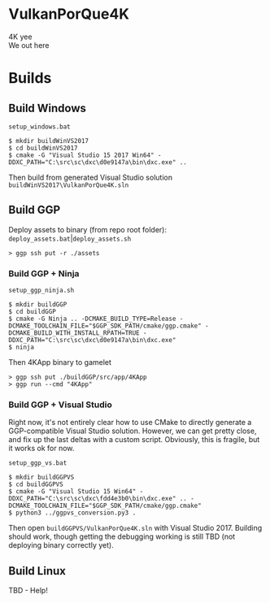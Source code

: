 # VulkanPorQue4K
4K yee  
We out here

# Builds

## Build Windows

`setup_windows.bat`
```
$ mkdir buildWinVS2017
$ cd buildWinVS2017
$ cmake -G "Visual Studio 15 2017 Win64" -DDXC_PATH="C:\src\sc\dxc\d0e9147a\bin\dxc.exe" ..
```

Then build from generated Visual Studio solution `buildWinVS2017\VulkanPorQue4K.sln`

## Build GGP

Deploy assets to binary (from repo root folder):  
`deploy_assets.bat`|`deploy_assets.sh`
```
> ggp ssh put -r ./assets
```

### Build GGP + Ninja

`setup_ggp_ninja.sh`
```
$ mkdir buildGGP
$ cd buildGGP
$ cmake -G Ninja .. -DCMAKE_BUILD_TYPE=Release -DCMAKE_TOOLCHAIN_FILE="$GGP_SDK_PATH/cmake/ggp.cmake" -DCMAKE_BUILD_WITH_INSTALL_RPATH=TRUE -DDXC_PATH="C:\src\sc\dxc\d0e9147a\bin\dxc.exe"
$ ninja
```

Then 4KApp binary to gamelet
```
> ggp ssh put ./buildGGP/src/app/4KApp
> ggp run --cmd "4KApp"
```

### Build GGP + Visual Studio
Right now, it's not entirely clear how to use CMake to directly generate a GGP-compatible
Visual Studio solution. However, we can get pretty close, and fix up the last deltas with
a custom script. Obviously, this is fragile, but it works ok for now.

`setup_ggp_vs.bat`
```
$ mkdir buildGGPVS
$ cd buildGGPVS
$ cmake -G "Visual Studio 15 Win64" -DDXC_PATH="C:\src\sc\dxc\fdd4e3b0\bin\dxc.exe" .. -DCMAKE_TOOLCHAIN_FILE="$GGP_SDK_PATH/cmake/ggp.cmake"
$ python3 ../ggpvs_conversion.py3 .
```

Then open `buildGGPVS/VulkanPorQue4K.sln` with Visual Studio 2017. Building should work, though
getting the debugging working is still TBD (not deploying binary correctly yet). 

## Build Linux
TBD - Help!